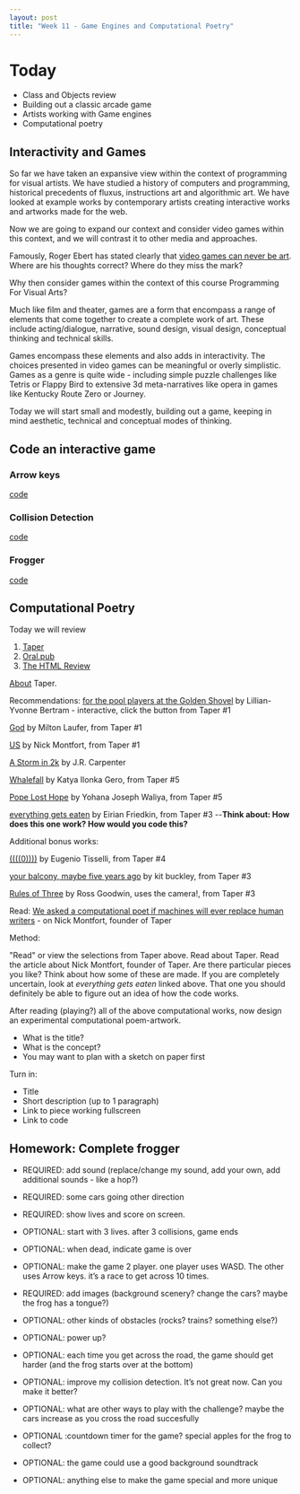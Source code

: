 ```yaml
---
layout: post
title: "Week 11 - Game Engines and Computational Poetry"
---
```


# Today
- Class and Objects review
- Building out a classic arcade game
- Artists working with Game engines
- Computational poetry

## Interactivity and Games

So far we have taken an expansive view within the context of programming for visual artists. We have studied a history of computers and programming, historical precedents of fluxus, instructions art and algorithmic art. We have looked at example works by contemporary artists creating interactive works and artworks made for the web. 

Now we are going to expand our context and consider video games within this context, and we will contrast it to other media and approaches.

Famously, Roger Ebert has stated clearly that [video games can never be art](https://www.rogerebert.com/rogers-journal/video-games-can-never-be-art). Where are his thoughts correct? Where do they miss the mark?

Why then consider games within the context of this course Programming For Visual Arts?

Much like film and theater, games are a form that encompass a range of elements that come together to create a complete work of art. These include acting/dialogue, narrative, sound design, visual design, conceptual thinking and technical skills.

Games encompass these elements and also adds in interactivity. The choices presented in video games can be meaningful or overly simplistic. Games as a genre is quite wide - including simple puzzle challenges like Tetris or Flappy Bird to extensive 3d meta-narratives like opera in games like Kentucky Route Zero or Journey.

Today we will start small and modestly, building out a game, keeping in mind aesthetic, technical and conceptual modes of thinking. 

## Code an interactive game

### Arrow keys

[code](https://editor.p5js.org/2sman/sketches/3j9NvXOtr)

### Collision Detection

[code](https://editor.p5js.org/2sman/sketches/1tzadDEbK)

### Frogger

[code](https://editor.p5js.org/2sman/sketches/fUBd9Y-4N)

## Computational Poetry


Today we will review

1. [Taper](https://taper.badquar.to/)
2. [Oral.pub](https://oral.pub/)
3. [The HTML Review](https://thehtml.review/)

[About](https://taper.badquar.to/5/about.html) Taper.

Recommendations:
[for the pool players at the Golden Shovel](https://taper.badquar.to/1/for_the_pool.html) by Lillian-Yvonne Bertram - interactive, click the button from Taper #1

[God](https://taper.badquar.to/1/god.html) by Milton Laufer, from Taper #1

[US](https://taper.badquar.to/1/us.html) by Nick Montfort, from Taper #1

[A Storm in 2k](https://taper.badquar.to/5/a_storm_in_2k.html) by J.R. Carpenter

[Whalefall](https://taper.badquar.to/5/whalefall.html) by Katya Ilonka Gero, from Taper #5

[Pope Lost Hope](https://taper.badquar.to/5/pope_lost_hope.html) by Yohana Joseph Waliya, from Taper #5

[everything gets eaten](https://taper.badquar.to/3/everything_gets_eaten.html) by Eirian Friedkin, from Taper #3 --**Think about: How does this one work? How would you code this?**

Additional bonus works:

[((((0))))](https://taper.badquar.to/4/emanations.html) by Eugenio Tisselli, from Taper #4

[your balcony, maybe five years ago](https://taper.badquar.to/3/your_balcony_maybe_five_years_ago.html) by kit buckley, from Taper #3

[Rules of Three](https://taper.badquar.to/3/rules_of_three.html) by Ross Goodwin, uses the camera!, from Taper #3


Read: [We asked a computational poet if machines will ever replace human writers](https://thenextweb.com/tnw-answers/2020/04/01/we-asked-a-computational-poet-if-machines-will-ever-replace-human-writers/) - on Nick Montfort, founder of Taper

Method:

"Read" or view the selections from Taper above. Read about Taper. Read the article about Nick Montfort, founder of Taper. Are there particular pieces you like? Think about how some of these are made. If you are completely uncertain, look at *everything gets eaten* linked above. That one you should definitely be able to figure out an idea of how the code works. 

After reading (playing?) all of the above computational works, now design an experimental computational poem-artwork. 

- What is the title?
- What is the concept?
- You may want to plan with a sketch on paper first

Turn in:
- Title
- Short description (up to 1 paragraph)
- Link to piece working fullscreen
- Link to code


## Homework: Complete frogger

* REQUIRED: add sound (replace/change my sound, add your own, add additional sounds - like a hop?)
* REQUIRED: some cars going other direction
* REQUIRED: show lives and score on screen.
* OPTIONAL: start with 3 lives. after 3 collisions, game ends
* OPTIONAL: when dead, indicate game is over
* OPTIONAL: make the game 2 player. one player uses WASD. The other uses Arrow keys. it’s a race to get across 10 times.

* REQUIRED: add images (background scenery? change the cars? maybe the frog has a tongue?)

* OPTIONAL: other kinds of obstacles (rocks? trains? something else?)
* OPTIONAL: power up?
* OPTIONAL: each time you get across the road, the game should get harder (and the frog starts over at the bottom)
* OPTIONAL: improve my collision detection. It’s not great now. Can you make it better?
* OPTIONAL: what are other ways to play with the challenge? maybe the cars increase as you cross the road succesfully
* OPTIONAL :countdown timer for the game? special apples for the frog to collect?&nbsp;
* OPTIONAL: the game could use a good background soundtrack
* OPTIONAL: anything else to make the game special and more unique
